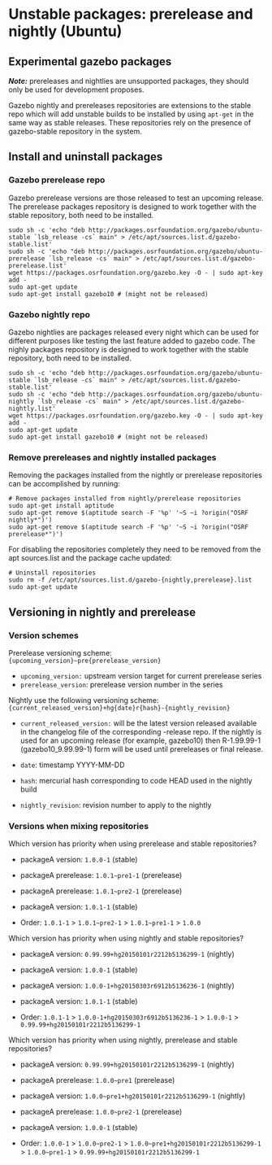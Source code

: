 # Unstable packages: prerelease and nightly (Ubuntu)

## Experimental gazebo packages

***Note:*** prereleases and nightlies are unsupported packages, they should
only be used for development proposes.

Gazebo nightly and prereleases repositories are extensions to the stable
repo which will add unstable builds to be installed by using `apt-get`
in the same way as stable releases. These repositories rely on the
presence of gazebo-stable repository in the system.

## Install and uninstall packages

### Gazebo prerelease repo

Gazebo prerelease versions are those released to test an upcoming release.
The prerelease packages repository is designed to work together with the
stable repository, both need to be installed.

```
sudo sh -c 'echo "deb http://packages.osrfoundation.org/gazebo/ubuntu-stable `lsb_release -cs` main" > /etc/apt/sources.list.d/gazebo-stable.list'
sudo sh -c 'echo "deb http://packages.osrfoundation.org/gazebo/ubuntu-prerelease `lsb_release -cs` main" > /etc/apt/sources.list.d/gazebo-prerelease.list'
wget https://packages.osrfoundation.org/gazebo.key -O - | sudo apt-key add -
sudo apt-get update
sudo apt-get install gazebo10 # (might not be released)
```

### Gazebo nightly repo

Gazebo nightlies are packages released every night which can be used for
different purposes like testing the last feature added to gazebo code. The
nighly packages repository is designed to work together with the stable
repository, both need to be installed.

```
sudo sh -c 'echo "deb http://packages.osrfoundation.org/gazebo/ubuntu-stable `lsb_release -cs` main" > /etc/apt/sources.list.d/gazebo-stable.list'
sudo sh -c 'echo "deb http://packages.osrfoundation.org/gazebo/ubuntu-nightly `lsb_release -cs` main" > /etc/apt/sources.list.d/gazebo-nightly.list'
wget https://packages.osrfoundation.org/gazebo.key -O - | sudo apt-key add -
sudo apt-get update
sudo apt-get install gazebo10 # (might not be released)
```

### Remove prereleases and nightly installed packages

Removing the packages installed from the nightly or prerelease repositories
can be accomplished by running:

```
# Remove packages installed from nightly/prerelease repositories
sudo apt-get install aptitude
sudo apt-get remove $(aptitude search -F '%p' '~S ~i ?origin("OSRF nightly*")')
sudo apt-get remove $(aptitude search -F '%p' '~S ~i ?origin("OSRF prerelease*")')
```

For disabling the repositories completely they need to be removed
from the apt sources.list and the package cache updated:

```
# Uninstall repositories
sudo rm -f /etc/apt/sources.list.d/gazebo-{nightly,prerelease}.list
sudo apt-get update
```

## Versioning in nightly and prerelease

### Version schemes

Prerelease versioning scheme: `{upcoming_version}~pre{prerelease_version}`

 * `upcoming_version:` upstream version target for current prerelease series
 * `prerelease_version`: prerelease version number in the series

Nightly use the following versioning scheme: `{current_released_version}+hg{date}r{hash}-{nightly_revision}`

 * `current_released_version:` will be the latest version released available in
   the changelog file of the corresponding -release repo. If the nightly is
   used for an upcoming release (for example, gazebo10) then R-1.99.99-1
   (gazebo10_9.99.99-1) form will be used until prereleases or final release.

 * `date`: timestamp YYYY-MM-DD

 * `hash`: mercurial hash corresponding to code HEAD used in the nightly build

 * `nightly_revision`:  revision number to apply to the nightly

### Versions when mixing repositories

Which version has priority when using prerelease and stable repositories?

 * packageA version: `1.0.0-1` (stable)
 * packageA prerelease: `1.0.1~pre1-1` (prerelease)
 * packageA prerelease: `1.0.1~pre2-1` (prerelease)
 * packageA version: `1.0.1-1` (stable)

 * Order: `1.0.1-1` > `1.0.1~pre2-1` > `1.0.1~pre1-1` > `1.0.0`

Which version has priority when using nightly and stable repositories?

 * packageA version: `0.99.99+hg20150101r2212b5136299-1` (nightly)
 * packageA version: `1.0.0-1` (stable)
 * packageA version: `1.0.0-1+hg20150303r6912b5136236-1` (nightly)
 * packageA version: `1.0.1-1` (stable)

 * Order: `1.0.1-1` > `1.0.0-1+hg20150303r6912b5136236-1` > `1.0.0-1` > `0.99.99+hg20150101r2212b5136299-1`

Which version has priority when using nightly, prerelease and stable repositories?

 * packageA version: `0.99.99+hg20150101r2212b5136299-1` (nightly)
 * packageA prerelease: `1.0.0~pre1` (prerelease)
 * packageA version: `1.0.0~pre1+hg20150101r2212b5136299-1` (nightly)
 * packageA prerelease: `1.0.0~pre2-1` (prerelease)
 * packageA version: `1.0.0-1` (stable)

 * Order: `1.0.0-1` > `1.0.0~pre2-1` > `1.0.0~pre1+hg20150101r2212b5136299-1` > `1.0.0~pre1-1` > `0.99.99+hg20150101r2212b5136299-1`
